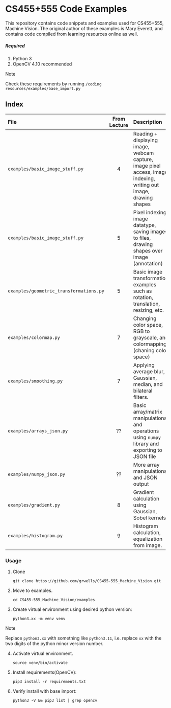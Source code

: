 # CS455+555 Code Examples
This repository contains code snippets and examples used for CS455+555, Machine Vision. The original author of these examples is Mary Everett, and contains code compiled from learning resources online as well. 

##### Required
1. Python 3
2. OpenCV 4.10 recommended

>[!NOTE]
>Check these requirements by running `/coding resources/examples/base_import.py`

## Index

| File | From Lecture | Description |
| :--- | :---: | :--- | 
| `examples/basic_image_stuff.py`         | 4 | Reading + displaying image, webcam capture, image pixel access, image indexing, writing out image, drawing shapes |
| `examples/basic_image_stuff.py`         | 5 | Pixel indexing, image datatype, saving images to files, drawing shapes over image (annotation) |
| `examples/geometric_transformations.py` | 5 | Basic image transformation examples such as rotation, translation, resizing, etc. |
| `examples/colormap.py`                  | 7 | Changing color space, RGB to grayscale, and colormapping (chaning color space) |
| `examples/smoothing.py`                 | 7 | Applying average blur, Gaussian, median, and bilateral filters. |
| `examples/arrays_json.py`               | ?? | Basic array/matrix manipulations and operations using `numpy` library and exporting to JSON file |
| `examples/numpy_json.py`                | ?? | More array manipulations and JSON output | 
| `examples/gradient.py`                  | 8 | Gradient calculation using Gaussian, Sobel kernels. |
| `examples/histogram.py`                 | 9 | Histogram calculation, equalization from image. |





### Usage

1. Clone
    
    ```console
   git clone https://github.com/grwells/CS455-555_Machine_Vision.git
    ```

2. Move to examples.
    
    ```console
    cd CS455-555_Machine_Vision/examples
    ```

3. Create virtual environment using desired python version:

    ```console
    python3.xx -m venv venv
    ```

>[!NOTE]
>Replace `python3.xx` with something like `python3.11`, i.e. replace `xx` with the two digits of the python minor version number.

4. Activate virtual environment.

    ```console
    source venv/bin/activate
    ```

5. Install requirements(OpenCV):

    ```console 
    pip3 install -r requirements.txt
    ```

6. Verify install with base import:

    ```console 
    python3 -V && pip3 list | grep opencv
    ```
